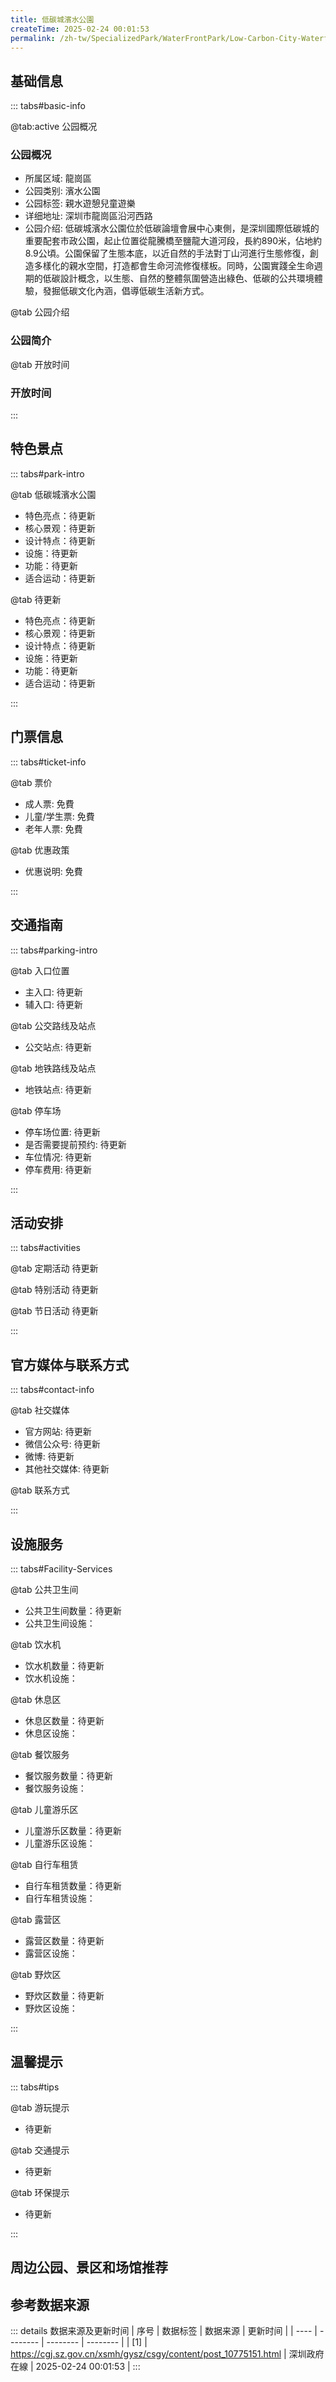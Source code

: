 ```yaml
---
title: 低碳城濱水公園
createTime: 2025-02-24 00:01:53
permalink: /zh-tw/SpecializedPark/WaterFrontPark/Low-Carbon-City-Waterfront-Park/
---
```



<script setup>
import ImageSwiper from '/.vuepress/theme/components/ImageSwiper.vue'
// 轮播图数据
const swiperItems = [
    {
                link: 'https://cgj.sz.gov.cn/img/4/4005/4005923/10775151.jpg',
                title: '低碳城濱水公園',
                description: '',
                author: '深圳政府在線',
                date: '2025/02/25'
                },
  {
                link: 'https://cgj.sz.gov.cn/img/4/4005/4005923/10775151.jpg',
                title: '低碳城濱水公園',
                description: '',
                author: '深圳政府在線',
                date: '2025/02/25'
                }
]
// 配置项
const swiperConfig = {
  height: 500,
  showInfo: true
}
</script>
<!-- 轮播图组件 -->
<ImageSwiper :items="swiperItems" :config="swiperConfig" />



## 基础信息

::: tabs#basic-info

@tab:active 公园概况
### 公园概况
- 所属区域: 龍崗區
- 公园类别: 濱水公園
- 公园标签: 親水遊憩兒童遊樂
- 详细地址: 深圳市龍崗區沿河西路
- 公园介绍: 低碳城濱水公園位於低碳論壇會展中心東側，是深圳國際低碳城的重要配套市政公園，起止位置從龍騰橋至鹽龍大道河段，長約890米，佔地約8.9公頃。公園保留了生態本底，以近自然的手法對丁山河進行生態修復，創造多樣化的親水空間，打造都會生命河流修復樣板。同時，公園實踐全生命週期的低碳設計概念，以生態、自然的整體氛圍營造出綠色、低碳的公共環境體驗，發掘低碳文化內涵，倡導低碳生活新方式。

@tab 公园介绍
### 公园简介
@tab 开放时间
### 开放时间


:::

## 特色景点

::: tabs#park-intro

@tab 低碳城濱水公園
<ImageCard
image="https://cgj.sz.gov.cn/images/index20230710_1.png"
    title="低碳城濱水公園"
    description="公園保留丁山河生態本底，秉持低碳設計理念，依河建有「休憩台階」「水上汀步」「濃秋杉林」及「綺麗花田」等景觀。在公園南部設有觀景台及景觀橋，遊客在此小憩可觀得一幅水清岸綠、人與自然和諧共生的生態畫卷。同時在河兩岸設置了「童趣樂園」「繽紛廣場」及「水處理展示廳」等休閒遊覽設施，形成兒童友善、生態展示、市民休閒一體的生活中心。"
    date=""
    author="深圳政府在線"
/>


- 特色亮点：待更新
- 核心景观：待更新
- 设计特点：待更新
- 设施：待更新
- 功能：待更新
- 适合运动：待更新

@tab 待更新
<ImageCard
image="https://cgj.sz.gov.cn/images/index20230710_1.png"
    title="低碳城濱水公園"
    description="公園保留丁山河生態本底，秉持低碳設計理念，依河建有「休憩台階」「水上汀步」「濃秋杉林」及「綺麗花田」等景觀。在公園南部設有觀景台及景觀橋，遊客在此小憩可觀得一幅水清岸綠、人與自然和諧共生的生態畫卷。同時在河兩岸設置了「童趣樂園」「繽紛廣場」及「水處理展示廳」等休閒遊覽設施，形成兒童友善、生態展示、市民休閒一體的生活中心。"
    date=""
    author="深圳政府在線"
/>


- 特色亮点：待更新
- 核心景观：待更新
- 设计特点：待更新
- 设施：待更新
- 功能：待更新
- 适合运动：待更新

:::

## 门票信息

::: tabs#ticket-info

@tab 票价
- 成人票: 免費
- 儿童/学生票: 免費
- 老年人票: 免費

@tab 优惠政策
- 优惠说明: 免費

:::

## 交通指南

::: tabs#parking-intro

@tab 入口位置
- 主入口: 待更新
- 辅入口: 待更新

@tab 公交路线及站点
- 公交站点: 待更新

@tab 地铁路线及站点
- 地铁站点: 待更新

@tab 停车场
- 停车场位置: 待更新
- 是否需要提前预约: 待更新
- 车位情况: 待更新
- 停车费用: 待更新

:::

## 活动安排

::: tabs#activities

@tab 定期活动
待更新

@tab 特别活动
待更新

@tab 节日活动
待更新

:::

## 官方媒体与联系方式

::: tabs#contact-info

@tab 社交媒体
- 官方网站: 待更新
- 微信公众号: 待更新
- 微博: 待更新
- 其他社交媒体: 待更新

@tab 联系方式

:::

## 设施服务

::: tabs#Facility-Services

@tab 公共卫生间
- 公共卫生间数量：待更新
- 公共卫生间设施：

@tab 饮水机
- 饮水机数量：待更新
- 饮水机设施：

@tab 休息区
- 休息区数量：待更新
- 休息区设施：

@tab 餐饮服务
- 餐饮服务数量：待更新
- 餐饮服务设施：

@tab 儿童游乐区
- 儿童游乐区数量：待更新
- 儿童游乐区设施：

@tab 自行车租赁
- 自行车租赁数量：待更新
- 自行车租赁设施：

@tab 露营区
- 露营区数量：待更新
- 露营区设施：

@tab 野炊区
- 野炊区数量：待更新
- 野炊区设施：

:::

## 温馨提示

::: tabs#tips

@tab 游玩提示
- 待更新

@tab 交通提示
- 待更新

@tab 环保提示
- 待更新

:::

## 周边公园、景区和场馆推荐

<CardGrid>
  <ImageCard
        image="https://cgj.sz.gov.cn/img/4/4005/4005926/10775157.jpg"
        title="嶂背郊野公園"
        description="深圳市嶂背郊野公園位於龍崗區龍城街道寶荷路，與龍崗中心城直線距離約1公里，總土地面積約33.42公頃。 2022年1月28日正式對外開放。公園以「城市郊野，丈量自然，律動山間，享趣嶂背」為設計理念，連綿的片林野趣盎然，綠道驛站、山林會客廳、雲中漫步棧道、瞭望塔、生態自然錨點、科普互動、雨水花園旱地嶂背郊野公園週邊同期興"
        href="/zh-tw/LandscapeLeisureGreenSpace/CountryPark/Zhangbei-Country-Park/"
        author="深圳政府在線"
        date="2025/01/02"
      />
      <ImageCard
        image="https://cgj.sz.gov.cn/img/4/4005/4005926/10775157.jpg"
        title="嶂背郊野公園"
        description="深圳市嶂背郊野公園位於龍崗區龍城街道寶荷路，與龍崗中心城直線距離約1公里，總土地面積約33.42公頃。 2022年1月28日正式對外開放。公園以「城市郊野，丈量自然，律動山間，享趣嶂背」為設計理念，連綿的片林野趣盎然，綠道驛站、山林會客廳、雲中漫步棧道、瞭望塔、生態自然錨點、科普互動、雨水花園旱地嶂背郊野公園週邊同期興"
        href="/zh-tw/LandscapeLeisureGreenSpace/CountryPark/Zhangbei-Country-Park/"
        author="深圳政府在線"
        date="2025/01/02"
      />
    </CardGrid>


## 参考数据来源

::: details 数据来源及更新时间
| 序号 | 数据标签 | 数据来源 | 更新时间 |
| ---- | -------- | -------- | -------- |
| [1] | https://cgj.sz.gov.cn/xsmh/gysz/csgy/content/post_10775151.html | 深圳政府在線 | 2025-02-24 00:01:53 |
:::

